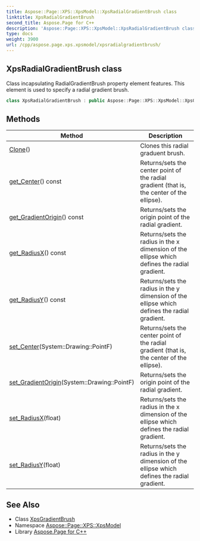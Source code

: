 ```yaml
---
title: Aspose::Page::XPS::XpsModel::XpsRadialGradientBrush class
linktitle: XpsRadialGradientBrush
second_title: Aspose.Page for C++
description: 'Aspose::Page::XPS::XpsModel::XpsRadialGradientBrush class. Class incapsulating RadialGradientBrush property element features. This element is used to specify a radial gradient brush in C++.'
type: docs
weight: 3900
url: /cpp/aspose.page.xps.xpsmodel/xpsradialgradientbrush/
---
```

## XpsRadialGradientBrush class


Class incapsulating RadialGradientBrush property element features. This element is used to specify a radial gradient brush.

```cpp
class XpsRadialGradientBrush : public Aspose::Page::XPS::XpsModel::XpsGradientBrush
```

## Methods

| Method | Description |
| --- | --- |
| [Clone](./clone/)() | Clones this radial graduent brush. |
| [get_Center](./get_center/)() const | Returns/sets the center point of the radial gradient (that is, the center of the ellipse). |
| [get_GradientOrigin](./get_gradientorigin/)() const | Returns/sets the origin point of the radial gradient. |
| [get_RadiusX](./get_radiusx/)() const | Returns/sets the radius in the x dimension of the ellipse which defines the radial gradient. |
| [get_RadiusY](./get_radiusy/)() const | Returns/sets the radius in the y dimension of the ellipse which defines the radial gradient. |
| [set_Center](./set_center/)(System::Drawing::PointF) | Returns/sets the center point of the radial gradient (that is, the center of the ellipse). |
| [set_GradientOrigin](./set_gradientorigin/)(System::Drawing::PointF) | Returns/sets the origin point of the radial gradient. |
| [set_RadiusX](./set_radiusx/)(float) | Returns/sets the radius in the x dimension of the ellipse which defines the radial gradient. |
| [set_RadiusY](./set_radiusy/)(float) | Returns/sets the radius in the y dimension of the ellipse which defines the radial gradient. |
## See Also

* Class [XpsGradientBrush](../xpsgradientbrush/)
* Namespace [Aspose::Page::XPS::XpsModel](../)
* Library [Aspose.Page for C++](../../)
